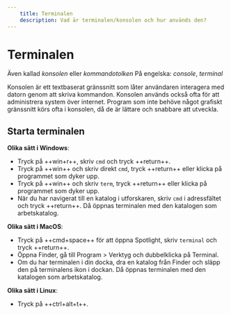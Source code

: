 ```yaml
---
    title: Terminalen
    description: Vad är terminalen/konsolen och hur används den?
---
```


# Terminalen

Även kallad *konsolen* eller *kommandotolken*
På engelska: *console*, *terminal*

Konsolen är ett textbaserat gränssnitt som låter användaren interagera med datorn genom att skriva kommandon. Konsolen används också ofta för att administrera system över internet. Program som inte behöve något grafiskt gränssnitt körs ofta i konsolen, då de är lättare och snabbare att utveckla.

## Starta terminalen

**Olika sätt i Windows**: 

* Tryck på ++win+r++, skriv `cmd` och tryck ++return++.
* Tryck på ++win++ och skriv direkt `cmd`, tryck ++return++ eller klicka på programmet som dyker upp.
* Tryck på ++win++ och skriv `term`, tryck ++return++ eller klicka på programmet som dyker upp.
* När du har navigerat till en katalog i utforskaren, skriv `cmd` i adressfältet och tryck ++return++. Då öppnas terminalen med den katalogen som arbetskatalog.

**Olika sätt i MacOS**:

* Tryck på ++cmd+space++ för att öppna Spotlight, skriv `terminal` och tryck ++return++.
* Öppna Finder, gå till Program > Verktyg och dubbelklicka på Terminal.
* Om du har terminalen i din docka, dra en katalog från Finder och släpp den på terminalens ikon i dockan. Då öppnas terminalen med den katalogen som arbetskatalog.

**Olika sätt i Linux**:

* Tryck på ++ctrl+alt+t++.
